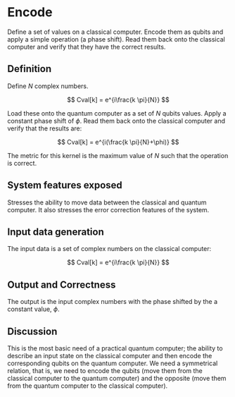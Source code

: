 
# Encode

Define a set of values on a classical computer.  Encode them as qubits and apply a simple operation (a phase shift).  Read them back onto the classical computer and verify that they have the correct results.

## Definition

Define $N$ complex numbers.

$$ Cval[k] = e^{i\frac{k \pi}{N}} $$

Load these onto the quantum computer as a set of $N$ qubits
values.  Apply a constant phase shift of $\phi$.   Read them back onto the classical computer and verify that the results are:

$$ Cval[k] = e^{i(\frac{k \pi}{N}+\phi)} $$

The metric for this kernel is the maximum value of $N$ such that the operation is correct.

## System features exposed

Stresses the ability to move data between the classical and quantum computer. It also stresses the error correction features of the system.  

## Input data generation

The input data is a set of complex numbers on the classical computer:

$$ Cval[k] = e^{i\frac{k \pi}{N}} $$

## Output and Correctness

The output is the input complex numbers with the phase shifted by the a constant value, $\phi$.

## Discussion

This is the most basic need of a practical quantum computer; the ability to describe an input state on the classical computer and then encode the corresponding qubits on the quantum computer.  We need a symmetrical relation, that is, we need to encode the qubits (move them from the classical computer to the quantum computer) and the opposite (move them from the quantum computer to the classical computer).   



